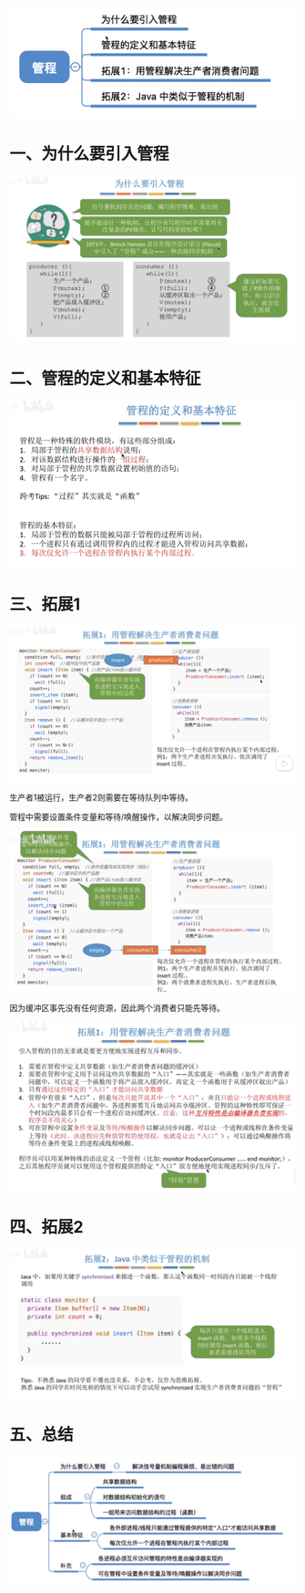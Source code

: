 ![image-20231226213212233](16.管程.assets/image-20231226213212233.png)

# 一、为什么要引入管程

![image-20231226213235928](16.管程.assets/image-20231226213235928.png)

# 二、管程的定义和基本特征

![image-20231226213313217](16.管程.assets/image-20231226213313217.png)

# 三、拓展1

![image-20231226213356308](16.管程.assets/image-20231226213356308.png)

生产者1被运行，生产者2则需要在等待队列中等待。

管程中需要设置条件变量和等待/唤醒操作，以解决同步问题。

![image-20231226213539398](16.管程.assets/image-20231226213539398.png)

因为缓冲区事先没有任何资源，因此两个消费者只能先等待。

![image-20231226213639470](16.管程.assets/image-20231226213639470.png)

# 四、拓展2

![image-20231226213705838](16.管程.assets/image-20231226213705838.png)

# 五、总结

![image-20231226213720782](16.管程.assets/image-20231226213720782.png)